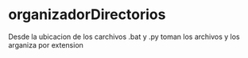 # organizadorDirectorios
Desde la ubicacion de los carchivos .bat y .py toman los archivos y los arganiza por extension
